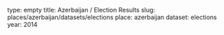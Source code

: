 type: empty
title: Azerbaijan / Election Results
slug: places/azerbaijan/datasets/elections
place: azerbaijan
dataset: elections
year: 2014
